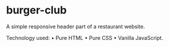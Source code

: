 # burger-club
A simple responsive header part of a restaurant website.

Technology used:
•	Pure HTML
•	Pure CSS
•	Vanilla JavaScript.

